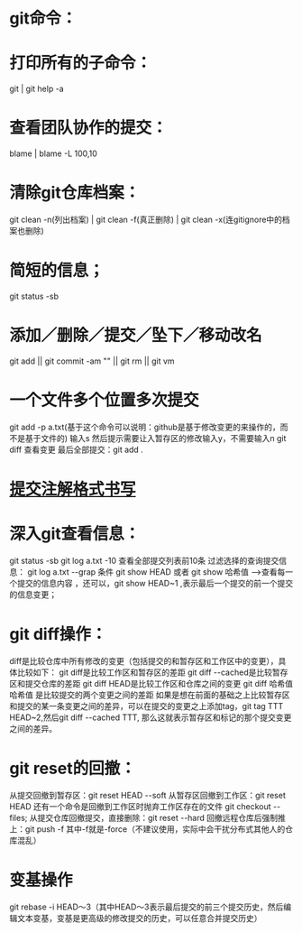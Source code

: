 git命令：
=======

# 打印所有的子命令：
  git | git help -a
  
# 查看团队协作的提交：
  blame <file name> | blame -L 100,10 <file name>
  
# 清除git仓库档案：
  git clean -n(列出档案) | git clean -f(真正删除) | git clean -x(连gitignore中的档案也删除)
  
# 简短的信息；
  git status -sb
  
# 添加／删除／提交／坠下／移动改名
  git add || git commit -am "" || git rm || git vm
  
# 一个文件多个位置多次提交
  git add -p a.txt(基于这个命令可以说明：github是基于修改变更的来操作的，而不是基于文件的)
  输入s
  然后提示需要让入暂存区的修改输入y，不需要输入n
  git diff 查看变更
  最后全部提交：git add .
  
# [提交注解格式书写](http://www.ruanyifeng.com/blog/2016/01/commit_message_change_log.html)
 
# 深入git查看信息：
  git status -sb
  git log a.txt -10 查看全部提交列表前10条
  过滤选择的查询提交信息： git log a.txt --grap 条件
  git show HEAD 或者 git show 哈希值  -->查看每一个提交的信息内容 ，还可以，git show HEAD~1 ,表示最后一个提交的前一个提交的信息变更；
  
# git diff操作：
  diff是比较仓库中所有修改的变更（包括提交的和暂存区和工作区中的变更），具体比较如下：
  git diff是比较工作区和暂存区的差距
  git diff --cached是比较暂存区和提交仓库的差距
  git diff HEAD是比较工作区和仓库之间的变更
  git diff 哈希值 哈希值 是比较提交的两个变更之间的差距
  如果是想在前面的基础之上比较暂存区和提交的某一条变更之间的差异，可以在提交的变更之上添加tag，git tag TTT HEAD~2,然后git diff --cached TTT,
  那么这就表示暂存区和标记的那个提交变更之间的差异。

# git reset的回撤：
  从提交回撤到暂存区：git reset HEAD --soft
  从暂存区回撤到工作区：git reset HEAD 还有一个命令是回撤到工作区时抛弃工作区存在的文件 git checkout -- files;
  从提交仓库回撤提交，直接删除：git reset --hard
  回撤远程仓库后强制推上：git push -f  其中-f就是-force（不建议使用，实际中会干扰分布式其他人的仓库混乱）
  
# 变基操作
  git rebase -i HEAD～3（其中HEAD～3表示最后提交的前三个提交历史，然后编辑文本变基，变基是更高级的修改提交的历史，可以任意合并提交历史）
  


